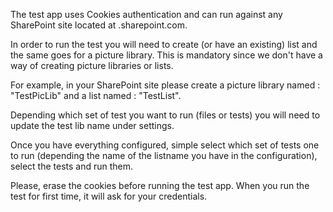 The test app uses Cookies authentication and can run against any SharePoint site located at .sharepoint.com.

In order to run the test you will need to create (or have an existing) list and the same goes for a picture library. This is mandatory since we don't have a way of creating picture libraries or lists.

For example, in your SharePoint site please create a picture library named : "TestPicLib"  and a list named : "TestList".

Depending which set of test you want to run (files or tests) you will need to update the test lib name under settings.

Once you have everything configured, simple select which set of tests one to run (depending the name of the listname you have in the configuration), select the tests and run them. 

Please, erase the cookies before running the test app. When you run the test for first time, it will ask for your credentials.
